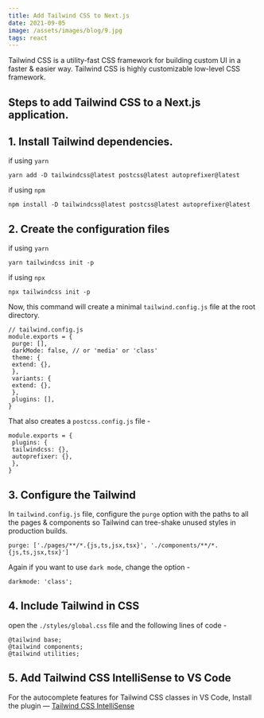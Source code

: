 ```yaml
---
title: Add Tailwind CSS to Next.js
date: 2021-09-05
image: /assets/images/blog/9.jpg
tags: react
---
```


Tailwind CSS is a utility-fast CSS framework for building custom UI in a faster & easier way. Tailwind CSS is highly customizable low-level CSS framework.

## Steps to add Tailwind CSS to a Next.js application.

## 1. Install Tailwind dependencies.

if using `yarn`

```
yarn add -D tailwindcss@latest postcss@latest autoprefixer@latest
```

if using `npm`

```
npm install -D tailwindcss@latest postcss@latest autoprefixer@latest
```

## 2. Create the configuration files

if using `yarn`

```
yarn tailwindcss init -p
```

if using `npx`

```
npx tailwindcss init -p
```

Now, this command will create a minimal `tailwind.config.js` file at the root directory.

```
// tailwind.config.js
module.exports = {
 purge: [],
 darkMode: false, // or 'media' or 'class'
 theme: {
 extend: {},
 },
 variants: {
 extend: {},
 },
 plugins: [],
}
```

That also creates a `postcss.config.js` file -

```
module.exports = {
 plugins: {
 tailwindcss: {},
 autoprefixer: {},
 },
}
```

## 3. Configure the Tailwind

In `tailwind.config.js` file, configure the `purge` option with the paths to all the pages & components so Tailwind can tree-shake unused styles in production builds.

```
purge: ['./pages/**/*.{js,ts,jsx,tsx}', './components/**/*.{js,ts,jsx,tsx}']
```

Again if you want to use `dark mode`, change the option -

```
darkmode: 'class';
```

## 4. Include Tailwind in CSS

open the `./styles/global.css` file and the following lines of code -

```
@tailwind base;
@tailwind components;
@tailwind utilities;
```

## 5. Add Tailwind CSS IntelliSense to VS Code

For the autocomplete features for Tailwind CSS classes in VS Code, Install the plugin — [Tailwind CSS IntelliSense](https://marketplace.visualstudio.com/items?itemName=bradlc.vscode-tailwindcss)
